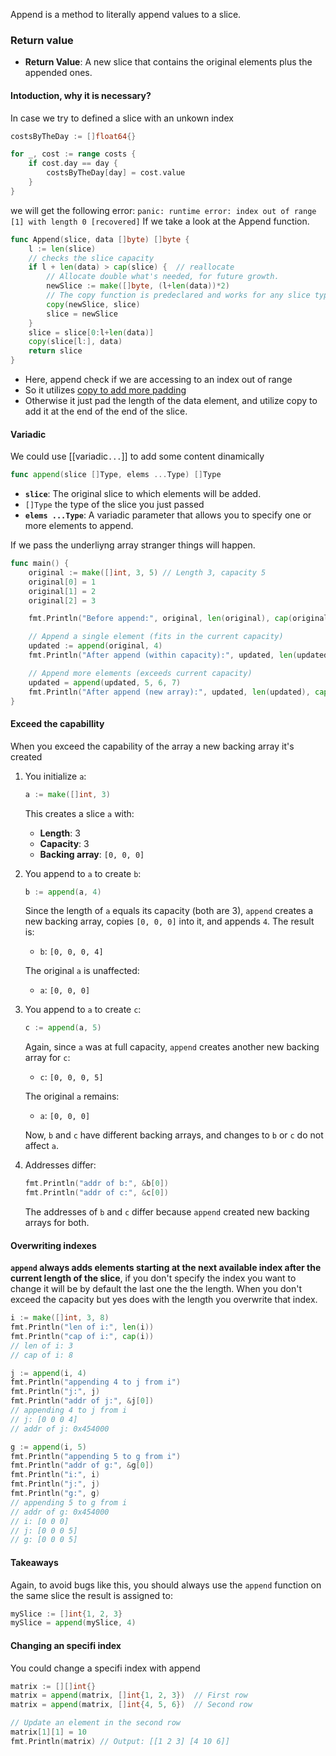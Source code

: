 Append is a method to literally append values to a slice.

### Return value
- **Return Value**: A new slice that contains the original elements plus the appended ones.
#### Intoduction, why it is necessary?
In case we try to defined a slice with an unkown index
```go
costsByTheDay := []float64{}

for _, cost := range costs {
	if cost.day == day {
		costsByTheDay[day] = cost.value
	}
}
```
we will get the following error:
`panic: runtime error: index out of range [1] with length 0 [recovered]`
If we take a look at the Append function.
```go
func Append(slice, data []byte) []byte {
    l := len(slice)
    // checks the slice capacity
    if l + len(data) > cap(slice) {  // reallocate
        // Allocate double what's needed, for future growth.
        newSlice := make([]byte, (l+len(data))*2)
        // The copy function is predeclared and works for any slice type.
        copy(newSlice, slice)
        slice = newSlice
    }
    slice = slice[0:l+len(data)]
    copy(slice[l:], data)
    return slice
}
```
- Here, append check if we are accessing to an index out of range
- So it utilizes [copy to add more padding](https://go.dev/play/p/rq0Jg4yZSyq)
- Otherwise it just pad the length of the data element, and utilize copy to add it at the end of the end of the slice.
#### Variadic
We could use [[variadic`...`]] to add some content dinamically
```go
func append(slice []Type, elems ...Type) []Type
```

- **`slice`**: The original slice to which elements will be added.
- `[]Type` the type of the slice you just passed
- **`elems ...Type`**: A variadic parameter that allows you to specify one or more elements to append.

If we pass the underliyng array stranger things will happen.
```go
func main() {
    original := make([]int, 3, 5) // Length 3, capacity 5
    original[0] = 1
    original[1] = 2
    original[2] = 3

    fmt.Println("Before append:", original, len(original), cap(original))

    // Append a single element (fits in the current capacity)
    updated := append(original, 4)
    fmt.Println("After append (within capacity):", updated, len(updated), cap(updated)) //Before append: [1 2 3] 3 5

    // Append more elements (exceeds current capacity)
    updated = append(updated, 5, 6, 7)
    fmt.Println("After append (new array):", updated, len(updated), cap(updated)) // After append (within capacity): [1 2 3 4] 4 5
}

```

#### Exceed the capabillity
When you exceed the capability of the array a new backing array it's created
1. You initialize `a`:
    
    ```go
    a := make([]int, 3)
    ```
    
    This creates a slice `a` with:
    
    - **Length**: 3
    - **Capacity**: 3
    - **Backing array**: `[0, 0, 0]`
2. You append to `a` to create `b`:
    
    ```go
    b := append(a, 4)
    ```
    
    Since the length of `a` equals its capacity (both are 3), `append` creates a new backing array, copies `[0, 0, 0]` into it, and appends `4`. The result is:
    
    - `b`: `[0, 0, 0, 4]`
    
    The original `a` is unaffected:
    
    - `a`: `[0, 0, 0]`
3. You append to `a` to create `c`:
    
    ```go
    c := append(a, 5)
    ```
    
    Again, since `a` was at full capacity, `append` creates another new backing array for `c`:
    
    - `c`: `[0, 0, 0, 5]`
    
    The original `a` remains:
    
    - `a`: `[0, 0, 0]`
    
    Now, `b` and `c` have different backing arrays, and changes to `b` or `c` do not affect `a`.
    
4. Addresses differ:
    
    ```go
    fmt.Println("addr of b:", &b[0])
    fmt.Println("addr of c:", &c[0])
    ```
    
    The addresses of `b` and `c` differ because `append` created new backing arrays for both.

#### Overwriting indexes
**`append` always adds elements starting at the next available index after the current length of the slice**, if you don't specify the index you want to change it will be by default the last one the the length. 
When you don't exceed the capacity but yes does with the length you overwrite that index.
```go
i := make([]int, 3, 8)
fmt.Println("len of i:", len(i))
fmt.Println("cap of i:", cap(i))
// len of i: 3
// cap of i: 8

j := append(i, 4)
fmt.Println("appending 4 to j from i")
fmt.Println("j:", j)
fmt.Println("addr of j:", &j[0])
// appending 4 to j from i
// j: [0 0 0 4]
// addr of j: 0x454000

g := append(i, 5)
fmt.Println("appending 5 to g from i")
fmt.Println("addr of g:", &g[0])
fmt.Println("i:", i)
fmt.Println("j:", j)
fmt.Println("g:", g)
// appending 5 to g from i
// addr of g: 0x454000
// i: [0 0 0]
// j: [0 0 0 5]
// g: [0 0 0 5]
```

#### Takeaways
Again, to avoid bugs like this, you should always use the `append` function on the same slice the result is assigned to:
```go
mySlice := []int{1, 2, 3}
mySlice = append(mySlice, 4)
```
#### Changing an specifi index
You could change a specifi index with append
```go
matrix := [][]int{}
matrix = append(matrix, []int{1, 2, 3})  // First row
matrix = append(matrix, []int{4, 5, 6})  // Second row

// Update an element in the second row
matrix[1][1] = 10
fmt.Println(matrix) // Output: [[1 2 3] [4 10 6]]
```